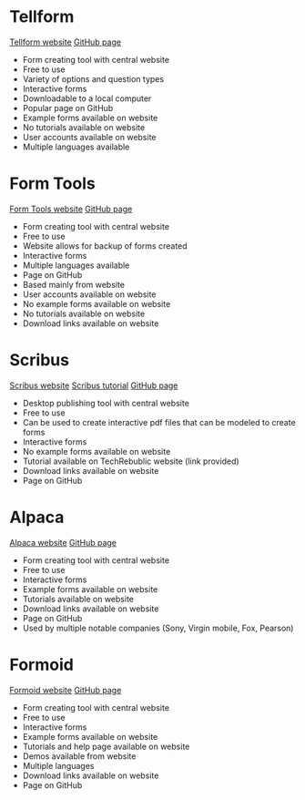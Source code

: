 # Tellform
[Tellform website](https://www.tellform.com/)
[GitHub page](https://github.com/tellform)

* Form creating tool with central website
* Free to use
* Variety of options and question types
* Interactive forms
* Downloadable to a local computer
* Popular page on GitHub
* Example forms available on website
* No tutorials available on website
* User accounts available on website
* Multiple languages available

# Form Tools
[Form Tools website](https://formtools.org/)
[GitHub page](https://github.com/formtools)

* Form creating tool with central website
* Free to use
* Website allows for backup of forms created
* Interactive forms
* Multiple languages available
* Page on GitHub
* Based mainly from website
* User accounts available on website
* No example forms available on website
* No tutorials available on website
* Download links available on website

# Scribus
[Scribus website](https://www.scribus.net/)
[Scribus tutorial](http://www.techrepublic.com/blog/tr-dojo/create-interactive-pdf-documents-with-scribus/)
[GitHub page](https://github.com/scribusproject)

* Desktop publishing tool with central website
* Free to use
* Can be used to create interactive pdf files that can be modeled to create forms
* Interactive forms
* No example forms available on website
* Tutorial available on TechRebublic website (link provided)
* Download links available on website
* Page on GitHub

# Alpaca
[Alpaca website](http://www.alpacajs.org/)
[GitHub page](https://github.com/gitana/alpaca)

* Form creating tool with central website
* Free to use
* Interactive forms
* Example forms available on website
* Tutorials available on website
* Download links available on website
* Page on GitHub
* Used by multiple notable companies (Sony, Virgin mobile, Fox, Pearson)

# Formoid
[Formoid website](http://formoid.com/)
[GitHub page](https://github.com/Formoid/Formoid)

* Form creating tool with central website
* Free to use
* Interactive forms
* Example forms available on website
* Tutorials and help page available on website
* Demos available from website
* Multiple languages
* Download links available on website
* Page on GitHub